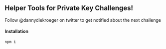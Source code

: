 ## Helper Tools for Private Key Challenges!

Follow @dannydiekroeger on twitter to get notified about the next challenge

#### Installation
```
npm i
```
